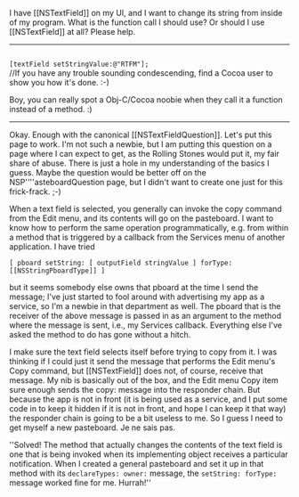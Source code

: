 

I have [[NSTextField]] on my UI, and I want to change its string from inside of my program.  What is the function call I should use?  Or should I use [[NSTextField]] at all?  Please help.

----

<code>
[textField setStringValue:@"RTFM"];
</code>
//If you have any trouble sounding condescending, find a Cocoa user to show you how it's done. :-)

Boy, you can really spot a Obj-C/Cocoa noobie when they call it a function instead of a method. :)

----

Okay. Enough with the canonical [[NSTextFieldQuestion]]. Let's put this page to work. I'm not such a newbie, but I am putting this question on a page where I can expect to get, as the Rolling Stones would put it, my fair share of abuse. There is just a hole in my understanding of the basics I guess. Maybe the question would be better off on the NSP''''asteboardQuestion page, but I didn't want to create one just for this frick-frack.  ;-)

When a text field is selected, you generally can invoke the copy command from the Edit menu, and its contents will go on the pasteboard. I want to know how to perform the same operation programmatically, e.g. from within a method that is triggered by a callback from the Services menu of another application. I have tried

<code>[ pboard setString: [ outputField stringValue ] forType: [[NSStringPboardType]] ]</code>

but it seems somebody else owns that pboard at the time I send the message; I've just started to fool around with advertising my app as a service, so I'm a newbie in that department as well. The pboard that is the receiver of the above message is passed in as an argument to the method where the message is sent, i.e., my Services callback. Everything else I've asked the method to do has gone without a hitch.

I make sure the text field selects itself before trying to copy from it. I was thinking if I could just it send the message that performs the Edit menu's Copy command, but [[NSTextField]] does not, of course, receive that message. My nib is basically out of the box, and the Edit menu Copy item sure enough sends the copy: message into the responder chain. But because the app is not in front (it is being used as a service, and I put some code in to keep it hidden if it is not in front, and hope I can keep it that way) the responder chain is going to be a bit useless to me. So I guess I need to get myself a new pasteboard. Je ne sais pas.

''Solved! The method that actually changes the contents of the text field is one that is being invoked when its implementing object receives a particular notification. When I created a general pasteboard and set it up in that method with its <code>declareTypes: owner:</code> message, the <code>setString: forType: </code> message worked fine for me. Hurrah!''